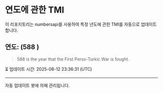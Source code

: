 
# 연도에 관한 TMI

이 리포지토리는 numbersapi를 사용하여 특정 년도에 관한 TMI를 자동으로 업데이트합니다.

## 연도: (588 )
> 588 is the year that the First Perso-Turkic War is fought.

⏳ 업데이트 시간: 2025-08-12 23:36:31 (UTC)

---
자동 업데이트 봇에 의해 관리됩니다.
